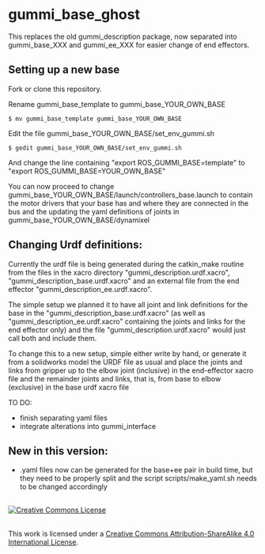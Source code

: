 # gummi_base_ghost

This replaces the old gummi_description package, now separated into gummi_base_XXX and gummi_ee_XXX for easier change of end effectors.

## Setting up a new base

Fork or clone this repository.

Rename gummi_base_template to gummi_base_YOUR_OWN_BASE

`$ mv gummi_base_template gummi_base_YOUR_OWN_BASE`

Edit the file gummi_base_YOUR_OWN_BASE/set_env_gummi.sh

`$ gedit gummi_base_YOUR_OWN_BASE/set_env_gummi.sh`

And change the line containing "export ROS_GUMMI_BASE=template" to "export ROS_GUMMI_BASE=YOUR_OWN_BASE"

You can now proceed to change gummi_base_YOUR_OWN_BASE/launch/controllers_base.launch to contain the motor drivers that your base has and where they are connected in the bus and the updating the yaml definitions of joints in gummi_base_YOUR_OWN_BASE/dynamixel

## Changing Urdf definitions:

Currently the urdf file is being generated during the catkin_make routine from the files in the xacro directory "gummi_description.urdf.xacro", "gummi_description_base.urdf.xacro" and an external file from the end effector "gummi_description_ee.urdf.xacro".

The simple setup we planned it to have all joint and link definitions for the base in the "gummi_description_base.urdf.xacro" (as well as "gummi_description_ee.urdf.xacro" containing the joints and links for the end effector only) and the file "gummi_description.urdf.xacro" would just call both and include them.

To change this to a new setup, simple either write by hand, or generate it from a solidworks model the URDF file as usual and place the joints and links from gripper up to the elbow joint (inclusive) in the end-effector xacro file and the remainder joints and links, that is, from base to elbow (exclusive) in the base urdf xacro file

TO DO:
 - finish separating yaml files
 - integrate alterations into gummi_interface

## New in this version:

- .yaml files now can be generated for the base+ee pair in build time, but they need to be properly split and the script scripts/make_yaml.sh needs to be changed accordingly

##

<a rel="license" href="http://creativecommons.org/licenses/by-sa/4.0/"><img alt="Creative Commons License" style="border-width:0" src="https://i.creativecommons.org/l/by-sa/4.0/88x31.png" /></a>

<br />This work is licensed under a <a rel="license" href="http://creativecommons.org/licenses/by-sa/4.0/">Creative Commons Attribution-ShareAlike 4.0 International License</a>.
